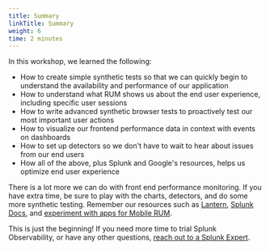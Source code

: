 ```yaml
---
title: Summary
linkTitle: Summary
weight: 6
time: 2 minutes
---
```


In this workshop, we learned the following:

* How to create simple synthetic tests so that we can quickly begin to understand the availability and performance of our application
* How to understand what RUM shows us about the end user experience, including specific user sessions
* How to write advanced synthetic browser tests to proactively test our most important user actions
* How to visualize our frontend performance data in context with events on dashboards
* How to set up detectors so we don't have to wait to hear about issues from our end users
* How all of the above, plus Splunk and Google's resources, helps us optimize end user experience

There is a lot more we can do with front end performance monitoring. If you have extra time, be sure to play with the charts, detectors, and do some more synthetic testing. Remember our resources such as [Lantern](https://lantern.splunk.com/Observability/UCE/Optimized_experiences), [Splunk Docs](https://docs.splunk.com/observability/en/rum/intro-to-rum.html), and [experiment with apps for Mobile RUM](https://docs.splunk.com/observability/en/rum/sample-app.html).

This is just the beginning! If you need more time to trial Splunk Observability, or have any other questions, [reach out to a Splunk Expert](https://www.splunk.com/en_us/about-splunk/contact-us.html).
